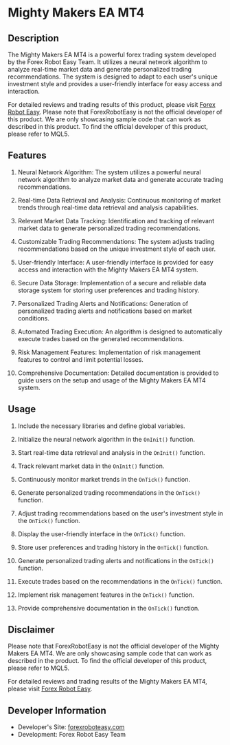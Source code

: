 # Mighty Makers EA MT4

## Description

The Mighty Makers EA MT4 is a powerful forex trading system developed by the Forex Robot Easy Team. It utilizes a neural network algorithm to analyze real-time market data and generate personalized trading recommendations. The system is designed to adapt to each user's unique investment style and provides a user-friendly interface for easy access and interaction.

For detailed reviews and trading results of this product, please visit [Forex Robot Easy](https://forexroboteasy.com/forex-robot-review/mighty-makers-ea-mt4-review-optimized-forex-trading-insights/). Please note that ForexRobotEasy is not the official developer of this product. We are only showcasing sample code that can work as described in this product. To find the official developer of this product, please refer to MQL5.

## Features

1. Neural Network Algorithm: The system utilizes a powerful neural network algorithm to analyze market data and generate accurate trading recommendations.

2. Real-time Data Retrieval and Analysis: Continuous monitoring of market trends through real-time data retrieval and analysis capabilities.

3. Relevant Market Data Tracking: Identification and tracking of relevant market data to generate personalized trading recommendations.

4. Customizable Trading Recommendations: The system adjusts trading recommendations based on the unique investment style of each user.

5. User-friendly Interface: A user-friendly interface is provided for easy access and interaction with the Mighty Makers EA MT4 system.

6. Secure Data Storage: Implementation of a secure and reliable data storage system for storing user preferences and trading history.

7. Personalized Trading Alerts and Notifications: Generation of personalized trading alerts and notifications based on market conditions.

8. Automated Trading Execution: An algorithm is designed to automatically execute trades based on the generated recommendations.

9. Risk Management Features: Implementation of risk management features to control and limit potential losses.

10. Comprehensive Documentation: Detailed documentation is provided to guide users on the setup and usage of the Mighty Makers EA MT4 system.

## Usage

1. Include the necessary libraries and define global variables.

2. Initialize the neural network algorithm in the `OnInit()` function.

3. Start real-time data retrieval and analysis in the `OnInit()` function.

4. Track relevant market data in the `OnInit()` function.

5. Continuously monitor market trends in the `OnTick()` function.

6. Generate personalized trading recommendations in the `OnTick()` function.

7. Adjust trading recommendations based on the user's investment style in the `OnTick()` function.

8. Display the user-friendly interface in the `OnTick()` function.

9. Store user preferences and trading history in the `OnTick()` function.

10. Generate personalized trading alerts and notifications in the `OnTick()` function.

11. Execute trades based on the recommendations in the `OnTick()` function.

12. Implement risk management features in the `OnTick()` function.

13. Provide comprehensive documentation in the `OnTick()` function.

## Disclaimer

Please note that ForexRobotEasy is not the official developer of the Mighty Makers EA MT4. We are only showcasing sample code that can work as described in the product. To find the official developer of this product, please refer to MQL5.

For detailed reviews and trading results of the Mighty Makers EA MT4, please visit [Forex Robot Easy](https://forexroboteasy.com/forex-robot-review/mighty-makers-ea-mt4-review-optimized-forex-trading-insights/).

## Developer Information

- Developer's Site: [forexroboteasy.com](https://forexroboteasy.com/)
- Development: Forex Robot Easy Team
